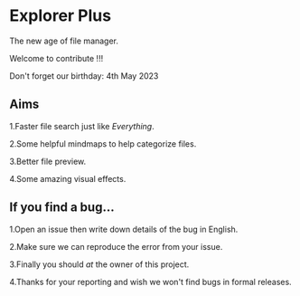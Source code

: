 # Explorer Plus
The new age of file manager.

Welcome to contribute !!!

Don't forget our birthday: 4th May 2023

## Aims
1.Faster file search just like _Everything_.

2.Some helpful mindmaps to help categorize files.

3.Better file preview.

4.Some amazing visual effects.

## If you find a bug...
1.Open an issue then write down details of the bug in English.

2.Make sure we can reproduce the error from your issue.

3.Finally you should _at_ the owner of this project.

4.Thanks for your reporting and wish we won't find bugs in formal releases.
